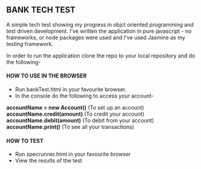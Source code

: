 ## BANK TECH TEST

A simple tech test showing my progress in objct oriented programming and test driven development. I've written the application in pure javascript - no frameworks, or node packages were used and I've used Jasmine as my testing framework.

In order to run the application clone the repo to your local repository and do the following-

#### HOW TO USE IN THE BROWSER

- Run bankTest.html in your favourite browser.
- In the console do the following to access your account-

**accountName = new Account()** (To set up an account)
**accountName.credit(amount)** (To credit your account)
**accountName.debit(amount)** (To debit from your account)
**accountName.print()** (To see all your transactions)

#### HOW TO TEST

- Run specrunner.html in your favourite browser
- View the results of the test



